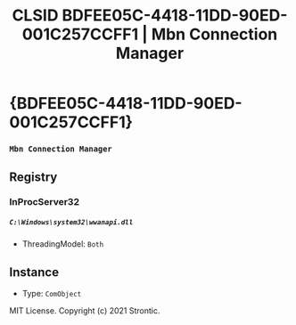 ﻿---
title: "CLSID BDFEE05C-4418-11DD-90ED-001C257CCFF1 | Mbn Connection Manager"
excerpt: What is COM-Object CLSID BDFEE05C-4418-11DD-90ED-001C257CCFF1?
---

# {BDFEE05C-4418-11DD-90ED-001C257CCFF1}

### `Mbn Connection Manager`

## Registry


### InProcServer32

##### `C:\Windows\system32\wwanapi.dll`
* ThreadingModel: `Both`

## Instance

* Type: `ComObject`

MIT License. Copyright (c) 2021 Strontic.


